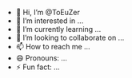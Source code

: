 - 👋 Hi, I’m @ToEuZer
- 👀 I’m interested in ...
- 🌱 I’m currently learning ...
- 💞️ I’m looking to collaborate on ...
- 📫 How to reach me ...
- 😄 Pronouns: ...
- ⚡ Fun fact: ...

<!---
ToEuZer/ToEuZer is a ✨ special ✨ repository because its `README.md` (this file) appears on your GitHub profile.
You can click the Preview link to take a look at your changes.
--->

